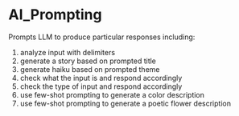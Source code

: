 # AI_Prompting

Prompts LLM to produce particular responses including:
1. analyze input with delimiters
2. generate a story based on prompted title
3. generate haiku based on prompted theme
4. check what the input is and respond accordingly
5. check the type of input and respond accordingly
6. use few-shot prompting to generate a color description
7. use few-shot prompting to generate a poetic flower description


